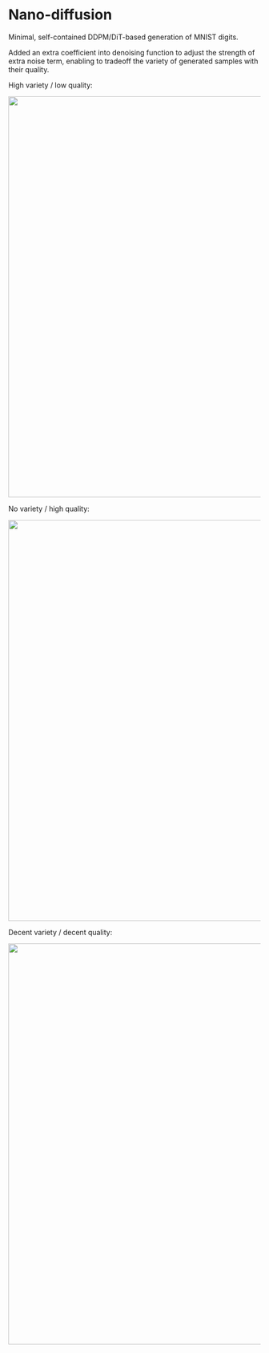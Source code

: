 # Nano-diffusion 
Minimal, self-contained DDPM/DiT-based generation of MNIST digits.

Added an extra coefficient into denoising function to adjust the strength of extra noise term, enabling to tradeoff the variety of generated samples with their quality.


High variety / low quality:  

<img src="https://github.com/user-attachments/assets/64a3f320-d394-47ca-a6bd-558af9b0c80c" width="800" /> 



No variety / high quality: 

<img src="https://github.com/user-attachments/assets/a8ca296a-16fb-4378-b20d-2757cabb28a7" width="800" />



Decent variety / decent quality:

<img src="https://github.com/user-attachments/assets/132bf1a9-14b3-45c0-bc82-ff47af14ec73" width="800" />


